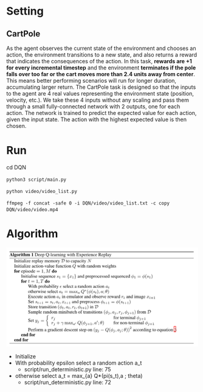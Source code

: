 # Setting

## CartPole

As the agent observes the current state of the environment and chooses an action, the environment transitions to a new state, and also returns a reward that indicates the consequences of the action. In this task, **rewards are +1 for every incremental timestep** and the environment **terminates if the pole falls over too far or the cart moves more than 2.4 units away from center**. This means better performing scenarios will run for longer duration, accumulating larger return.
The CartPole task is designed so that the inputs to the agent are 4 real values representing the environment state (position, velocity, etc.). We take these 4 inputs without any scaling and pass them through a small fully-connected network with 2 outputs, one for each action. The network is trained to predict the expected value for each action, given the input state. The action with the highest expected value is then chosen.

# Run
cd DQN

`python3 script/main.py`

`python video/video_list.py `

`ffmpeg -f concat -safe 0 -i DQN/video/video_list.txt -c copy DQN/video/video.mp4`

# Algorithm
![image info](./image/algo_DQN.png)

- Initialize 
- With probability epsilon select a random action a_t
    - script/run_deterministic.py line: 75
- otherwise select a_t = max_{a} Q*(pi(s_t),a ;  theta)
    - script/run_deterministic.py line: 72
